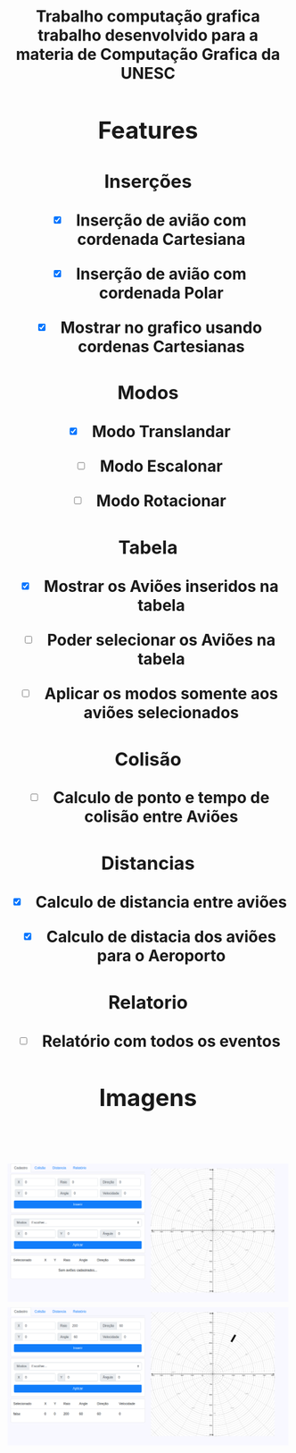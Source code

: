 <h1 align="center">Trabalho computação grafica<h/1>
  trabalho desenvolvido para a materia de Computação Grafica da UNESC

<h2 align="center">Features</h2>

### Inserções

- [x] Inserção de avião com cordenada Cartesiana

- [x] Inserção de avião com cordenada Polar

- [x] Mostrar no grafico usando cordenas Cartesianas

### Modos

- [x] Modo Translandar

- [ ] Modo Escalonar

- [ ] Modo Rotacionar


### Tabela

- [x] Mostrar os Aviões inseridos na tabela

- [ ] Poder selecionar os Aviões na tabela

- [ ] Aplicar os modos somente aos aviões selecionados


### Colisão 

- [ ] Calculo de ponto e tempo de colisão entre Aviões


### Distancias

- [X] Calculo de distancia entre aviões

- [x] Calculo de distacia dos aviões para o Aeroporto

### Relatorio

- [ ] Relatório com todos os eventos

<h2 align="center">Imagens</div><br><br>

![1](.github/1.png)
![2](.github/2.png)

